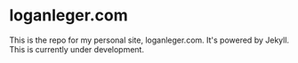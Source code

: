 # loganleger.com

This is the repo for my personal site, loganleger.com. It's powered by Jekyll. This is currently under development.